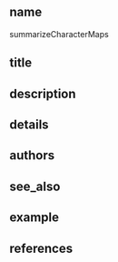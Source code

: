 ## name
summarizeCharacterMaps
## title
## description
## details
## authors
## see_also
## example
## references
